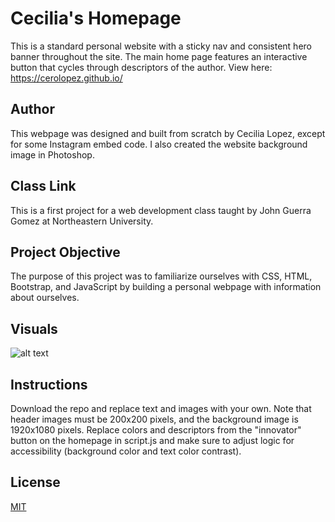 # Cecilia's Homepage

This is a standard personal website with a sticky nav and consistent hero banner throughout the site. The main home page features an interactive button that cycles through descriptors of the author. View here: https://cerolopez.github.io/

## Author
This webpage was designed and built from scratch by Cecilia Lopez, except for some Instagram embed code. I also created the website background image in Photoshop.

## Class Link
This is a first project for a web development class taught by John Guerra Gomez at Northeastern University.

## Project Objective
The purpose of this project was to familiarize ourselves with CSS, HTML, Bootstrap, and JavaScript by building a personal webpage with information about ourselves.

## Visuals
![alt text](https://github.com/cerolopez/homepage/blob/main/images/webpage-screenshot.png)

## Instructions
Download the repo and replace text and images with your own. Note that header images must be 200x200 pixels, and the background image is 1920x1080 pixels. Replace colors and descriptors from the "innovator" button on the homepage in script.js and make sure to adjust logic for accessibility (background color and text color contrast).

## License
[MIT](https://choosealicense.com/licenses/mit/)
